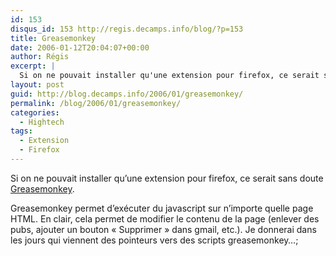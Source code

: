 ```yaml
---
id: 153
disqus_id: 153 http://regis.decamps.info/blog/?p=153
title: Greasemonkey
date: 2006-01-12T20:04:07+00:00
author: Régis
excerpt: |
  Si on ne pouvait installer qu'une extension pour firefox, ce serait sans doute <a href="http://greasemonkey.mozdev.org/">Greasemonkey</a>.
layout: post
guid: http://blog.decamps.info/2006/01/greasemonkey/
permalink: /blog/2006/01/greasemonkey/
categories:
  - Hightech
tags:
  - Extension
  - Firefox
---
```

Si on ne pouvait installer qu’une extension pour firefox, ce serait sans doute [Greasemonkey](http://greasemonkey.mozdev.org/).

Greasemonkey permet d’exécuter du javascript sur n’importe quelle page HTML. En clair, cela permet de modifier le contenu de la page (enlever des pubs, ajouter un bouton « Supprimer » dans gmail, etc.). Je donnerai dans les jours qui viennent des pointeurs vers des scripts greasemonkey…;
